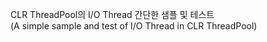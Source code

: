 CLR ThreadPool의 I/O Thread 간단한 샘플 및 테스트<br/>
(A simple sample and test of I/O Thread in CLR ThreadPool)

